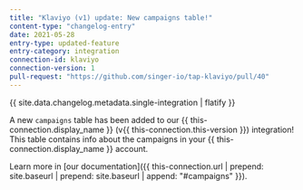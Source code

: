 ```yaml
---
title: "Klaviyo (v1) update: New campaigns table!"
content-type: "changelog-entry"
date: 2021-05-28
entry-type: updated-feature
entry-category: integration
connection-id: klaviyo
connection-version: 1
pull-request: "https://github.com/singer-io/tap-klaviyo/pull/40"
---
```

{{ site.data.changelog.metadata.single-integration | flatify }}

A new `campaigns` table has been added to our {{ this-connection.display_name }} (v{{ this-connection.this-version }}) integration! This table contains info about the campaigns in your {{ this-connection.display_name }} account.

Learn more in [our documentation]({{ this-connection.url | prepend: site.baseurl | prepend: site.baseurl | append: "#campaigns" }}).